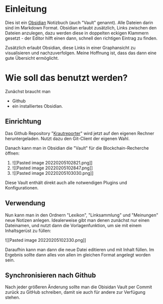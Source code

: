 # Einleitung
Dies ist ein [Obsidian](https://obsidian.md) Notizbuch (auch "Vault" genannt). Alle Dateien darin sind im Markdown Format. Obsidian erlaubt zusätzlich, Links zwischen den Dateien anzulegen, dazu werden diese in doppelten eckigen Klammern gesetzt - der Editor hilft einen dann, schnell den richtigen Eintrag zu finden.

Zusätzlich erlaubt Obsidian, diese Links in einer Graphansicht zu visualisieren und nachzuverfolgen. Meine Hoffnung ist, dass das dann eine gute Übersicht ermöglicht.
# Wie soll das benutzt werden?
Zunächst braucht man 
- Github
- ein installiertes Obsidian. 

## Einrichtung
Das Github Repository "[Krautreporter](https://github.com/rigrimm/krautreporter)" wird jetzt auf den eigenen Rechner heruntergeladen. Nutzt dazu den Git-Client der eigenen Wahl.

Danach kann man in Obsidian die "Vault" für die Blockchain-Recherche öffnen:
1. ![[Pasted image 20220205102821.png]]
2. ![[Pasted image 20220205102847.png]]
3. ![[Pasted image 20220205103030.png]]

Diese Vault enthält direkt auch alle notwendigen Plugins und Konfigurationen.

## Verwendung
Nun kann man in den Ordnern "Lexikon", "Linksammlung" und "Meinungen" neue Notizen anlegen. Idealerweise gibt man denen zunächst nur einen Dateinamen, und nutzt dann die Vorlagenfunktion, um sie mit einem Inhaltsgerüst zu füllen:

![[Pasted image 20220205102330.png]]

Daraufhin kann man dann die neue Datei editieren und mit Inhalt füllen. Im Ergebnis sollte dann alles von allen im gleichen Format angelegt worden sein.

## Synchronisieren nach Github

Nach jeder größeren Änderung sollte man die Obisidan Vault per Commit zurück zu GitHub schreiben, damit sie auch für andere zur Verfügung stehen.